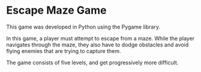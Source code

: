# Escape Maze Game

This game was developed in Python using the Pygame library.

In this game, a player must attempt to escape from a maze. While the player navigates through the maze, they also have to dodge obstacles and avoid flying enemies that are trying to capture them. 

The game consists of five levels, and get progressively more difficult. 
